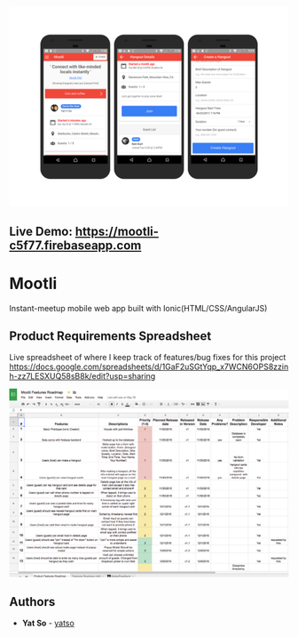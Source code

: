 <a href="https://mootli-c5f77.firebaseapp.com/"><img src="images/mootli-screenshot.png" width="600px">
</a>

## Live Demo: https://mootli-c5f77.firebaseapp.com


# Mootli

Instant-meetup mobile web app built with Ionic(HTML/CSS/AngularJS) 

## Product Requirements Spreadsheet

Live spreadsheet of where I keep track of features/bug fixes for this project
https://docs.google.com/spreadsheets/d/1GaF2uSGtYqp_x7WCN6OPS8zzinh-zz7LESXUQ58sB8k/edit?usp=sharing

<img src="images/mootli-spreadsheet-ss.png" width="600px">

## Authors

* **Yat So**  - [yatso](https://github.com/yatso)
